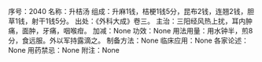 序号：2040
名称：升桔汤
组成：升麻1钱，桔梗1钱5分，昆布2钱，连翘2钱，胆草1钱，射干1钱5分。
出处：《外科大成》卷三。
主治：三阳经风热上扰，耳内肿痛，面肿，牙痛，咽喉疳。
加减：None
功效：None
用法用量：用水钟半，煎8分，食远服。外以军持露滴之。
制备方法：None
临床应用：None
各家论述：None
用药禁忌：None
附注：None
